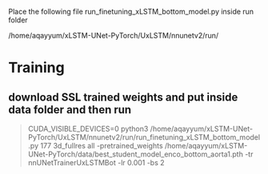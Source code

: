 Place the following file run_finetuning_xLSTM_bottom_model.py inside run folder 

/home/aqayyum/xLSTM-UNet-PyTorch/UxLSTM/nnunetv2/run/
# Training
## download SSL trained weights and put inside data folder and then run

> CUDA_VISIBLE_DEVICES=0 python3 /home/aqayyum/xLSTM-UNet-PyTorch/UxLSTM/nnunetv2/run/run_finetuning_xLSTM_bottom_model.py 177 3d_fullres all -pretrained_weights /home/aqayyum/xLSTM-UNet-PyTorch/data/best_student_model_enco_bottom_aorta1.pth -tr nnUNetTrainerUxLSTMBot -lr 0.001 -bs 2
